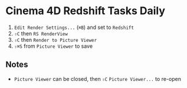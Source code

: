 # Cinema 4D Redshift Tasks Daily

1. `Edit Render Settings...` (`⌘B`) and set to `Redshift`
2. `⇧C` then `RS RenderView`
3. `⇧C` then `Render to Picture Viewer`
5. `⇧⌘S` from `Picture Viewer` to save

## Notes

- `Picture Viewer` can be closed, then `⇧C` `Picture Viewer...` to re-open
